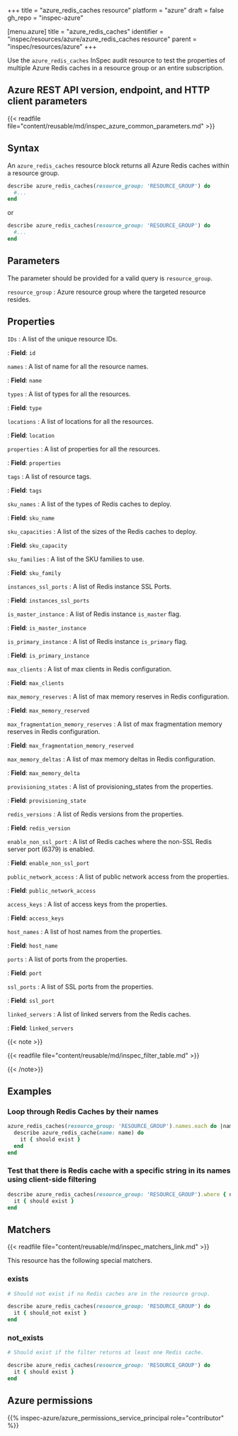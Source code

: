 +++
title = "azure_redis_caches resource"
platform = "azure"
draft = false
gh_repo = "inspec-azure"

[menu.azure]
title = "azure_redis_caches"
identifier = "inspec/resources/azure/azure_redis_caches resource"
parent = "inspec/resources/azure"
+++

Use the `azure_redis_caches` InSpec audit resource to test the properties of multiple Azure Redis caches in a resource group or an entire subscription.

## Azure REST API version, endpoint, and HTTP client parameters

{{< readfile file="content/reusable/md/inspec_azure_common_parameters.md" >}}

## Syntax

An `azure_redis_caches` resource block returns all Azure Redis caches within a resource group.

```ruby
describe azure_redis_caches(resource_group: 'RESOURCE_GROUP') do
  #...
end
```

or

```ruby
describe azure_redis_caches(resource_group: 'RESOURCE_GROUP') do
  #...
end
```

## Parameters

The parameter should be provided for a valid query is `resource_group`.

`resource_group`
: Azure resource group where the targeted resource resides.

## Properties

`IDs`
: A list of the unique resource IDs.

: **Field**: `id`

`names`
: A list of name for all the resource names.

: **Field**: `name`

`types`
: A list of types for all the resources.

: **Field**: `type`

`locations`
: A list of locations for all the resources.

: **Field**: `location`

`properties`
: A list of properties for all the resources.

: **Field**: `properties`

`tags`
: A list of resource tags.

: **Field**: `tags`

`sku_names`
: A list of the types of Redis caches to deploy.

: **Field**: `sku_name`

`sku_capacities`
: A list of the sizes of the Redis caches to deploy.

: **Field**: `sku_capacity`

`sku_families`
: A list of the SKU families to use.

: **Field**: `sku_family`

`instances_ssl_ports`
: A list of Redis instance SSL Ports.

: **Field**: `instances_ssl_ports`

`is_master_instance`
: A list of Redis instance `is_master` flag.

: **Field**: `is_master_instance`

`is_primary_instance`
: A list of Redis instance `is_primary` flag.

: **Field**: `is_primary_instance`

`max_clients`
: A list of max clients in Redis configuration.

: **Field**: `max_clients`

`max_memory_reserves`
: A list of max memory reserves in Redis configuration.

: **Field**: `max_memory_reserved`

`max_fragmentation_memory_reserves`
: A list of max fragmentation memory reserves in Redis configuration.

: **Field**: `max_fragmentation_memory_reserved`

`max_memory_deltas`
: A list of max memory deltas in Redis configuration.

: **Field**: `max_memory_delta`

`provisioning_states`
: A list of provisioning_states from the properties.

: **Field**: `provisioning_state`

`redis_versions`
: A list of Redis versions from the properties.

: **Field**: `redis_version`

`enable_non_ssl_port`
: A list of Redis caches where the non-SSL Redis server port (6379) is enabled.

: **Field**: `enable_non_ssl_port`

`public_network_access`
: A list of public network access from the properties.

: **Field**: `public_network_access`

`access_keys`
: A list of access keys from the properties.

: **Field**: `access_keys`

`host_names`
: A list of host names from the properties.

: **Field**: `host_name`

`ports`
: A list of ports from the properties.

: **Field**: `port`

`ssl_ports`
: A list of SSL ports from the properties.

: **Field**: `ssl_port`

`linked_servers`
: A list of linked servers from the Redis caches.

: **Field**: `linked_servers`

{{< note >}}

{{< readfile file="content/reusable/md/inspec_filter_table.md" >}}

{{< /note>}}

## Examples

### Loop through Redis Caches by their names

```ruby
azure_redis_caches(resource_group: 'RESOURCE_GROUP').names.each do |name|
  describe azure_redis_cache(name: name) do
    it { should exist }
  end
end
```

### Test that there is Redis cache with a specific string in its names using client-side filtering

```ruby
describe azure_redis_caches(resource_group: 'RESOURCE_GROUP').where { name.include?('spec-client') } do
  it { should exist }
end
```

## Matchers

{{< readfile file="content/reusable/md/inspec_matchers_link.md" >}}

This resource has the following special matchers.

### exists

```ruby
# Should not exist if no Redis caches are in the resource group.

describe azure_redis_caches(resource_group: 'RESOURCE_GROUP') do
  it { should_not exist }
end
```

### not_exists

```ruby
# Should exist if the filter returns at least one Redis cache.

describe azure_redis_caches(resource_group: 'RESOURCE_GROUP') do
  it { should exist }
end
```

## Azure permissions

{{% inspec-azure/azure_permissions_service_principal role="contributor" %}}
